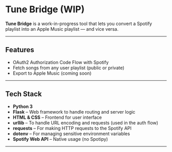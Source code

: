 #  Tune Bridge (WIP)

**Tune Bridge** is a work-in-progress tool that lets you convert a Spotify playlist into an Apple Music playlist — and vice versa.

---

##  Features

- OAuth2 Authorization Code Flow with Spotify
- Fetch songs from any user playlist (public or private)
- Export to Apple Music (coming soon)

---

##  Tech Stack

- **Python 3**
- **Flask** – Web framework to handle routing and server logic
- **HTML & CSS** – Frontend for user interface
- **urllib** – To handle URL encoding and requests (used in the auth flow)
- **requests** – For making HTTP requests to the Spotify API
- **dotenv** – For managing sensitive environment variables
- **Spotify Web API** – Native usage (no Spotipy)


---


